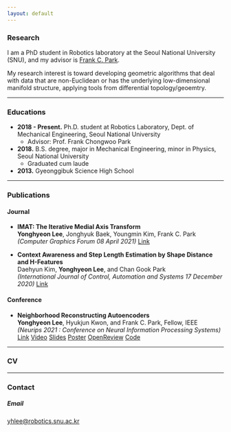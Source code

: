 ```yaml
---
layout: default
---
```


### Research

I am a PhD student in Robotics laboratory at the Seoul National University (SNU), and my advisor is [Frank C. Park](https://scholar.google.com/citations?user=u-h3PJIAAAAJ&hl=ko&oi=ao).

My research interest is toward developing geometric algorithms that deal with data that are non-Euclidean or has the underlying low-dimensional manifold structure, applying tools from differential topology/geoemtry. 

---

### Educations
+ __2018 - Present.__ Ph.D. student at Robotics Laboratory, Dept. of Mechanical Engineering, Seoul National University
    - Advisor: Prof. Frank Chongwoo Park
+ __2018.__ B.S. degree, major in Mechanical Engineering, minor in Physics, Seoul National University  
    - Graduated cum laude
+ __2013.__ Gyeonggibuk Science High School
  
---

### Publications

#### Journal

+ __IMAT: The Iterative Medial Axis Transform__  
__Yonghyeon Lee__, Jonghyuk Baek, Youngmin Kim, Frank C. Park
*(Computer Graphics Forum 08 April 2021)* 
[Link](https://onlinelibrary.wiley.com/doi/full/10.1111/cgf.14266)

+ __Context Awareness and Step Length Estimation by Shape Distance and H-Features__  
Daehyun Kim, __Yonghyeon Lee__, and Chan Gook Park  
*(International Journal of Control, Automation and Systems 17 December 2020)* 
[Link](https://link.springer.com/article/10.1007/s12555-019-0725-x)


#### Conference 
+ __Neighborhood Reconstructing Autoencoders__  
__Yonghyeon Lee__, Hyukjun Kwon, and Frank C. Park, Fellow, IEEE  
*(Neurips 2021 : Conference on Neural Information Processing Systems)* 
[Link](https://papers.nips.cc/paper/2021/hash/05311655a15b75fab86956663e1819cd-Abstract.html) [Video]() [Slides](https://drive.google.com/file/d/1zpr_ippcoU8kdsOSQJmrphVKOnEYLFzk/view?usp=sharing) [Poster](https://drive.google.com/file/d/1_tm-jWh5EzHkxBECtlgaifVR-aZGXFpH/view?usp=sharing) [OpenReview](https://openreview.net/forum?id=_kaH2bAI3O) [Code](https://github.com/Gabe-YHLee/NRAE-public)  


<!-- #### Works in progress
+ __DSQNet: A Deformable Model-Based Supervised Learning Algorithm for Grasping Unknown Occluded Objects__  
Seungyeon Kim, Taegyun Ahn, __Yonghyeon Lee__, Jihwan Kim, Michael Yu Wang, and Frank C. Park, Fellow, IEEE  
(udner review)

+ __Regularized Autoencoder for Isometric Representation Learning__  
__Yonghyeon Lee__, Sangwoong Yoon, Min-jin Son, and Frank C. Park, Fellow, IEEE  
(ICLR 2022 : International Conference on Learning Representations)  
(udner review)

+ __Statistical Manifold Framework__  
__Yonghyeon Lee__, Seungyeon Kim, and Frank C. Park, Fellow, IEEE  
(ICLR 2022 : International Conference on Learning Representations)  
(udner review) -->

<!-- #### In progress
+ __One-shot Harmonic Stable Dynamical System Learning for Riemannian Configuration Space__  
Yonghyeon Lee, Byeongho Lee, Jihwan Kim and Frank C Park  
(in progress)  

+ __Coordinate Invariant Field Estimation__  
Yonghyeon Lee, Seungyeon Kim, Bryan D Lee, and Frank C Park  
(in progress)  

+ __A Measure-Theoretic Gaussian Framework for Object Detection Using Deep Neural Networks__  
Wooyoung Kim, Yonghyeon Lee, and Frank C. Park, Fellow, IEEE  
(IEEE Transactions on Pattern Analysis and Machine Intelligence)  
(under revision)  

+ __Isometric Representation Learning Using Deep Generative Models__  
Yonghyeon Lee, Sangwoong yoon, and Frank C. Park, Fellow, IEEE  
(ICML 2021 : International Conference on Machine Learning)  
(under revision)  -->

---

### CV

---

### Contact
##### Email
yhlee@robotics.snu.ac.kr

